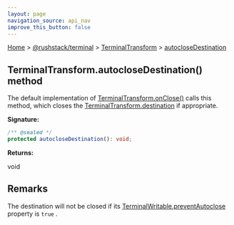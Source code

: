 ```yaml
---
layout: page
navigation_source: api_nav
improve_this_button: false
---
```



[Home](./index.md) &gt; [@rushstack/terminal](./terminal.md) &gt; [TerminalTransform](./terminal.terminaltransform.md) &gt; [autocloseDestination](./terminal.terminaltransform.autoclosedestination.md)

## TerminalTransform.autocloseDestination() method

The default implementation of [TerminalTransform.onClose()](./terminal.terminaltransform.onclose.md) calls this method, which closes the [TerminalTransform.destination](./terminal.terminaltransform.destination.md) if appropriate.

<b>Signature:</b>

```typescript
/** @sealed */
protected autocloseDestination(): void;
```
<b>Returns:</b>

void

## Remarks

The destination will not be closed if its [TerminalWritable.preventAutoclose](./terminal.terminalwritable.preventautoclose.md) property is `true` .
